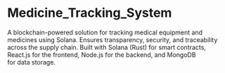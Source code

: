 # Medicine_Tracking_System
A blockchain-powered solution for tracking medical equipment and medicines using Solana. Ensures transparency, security, and traceability across the supply chain. Built with Solana (Rust) for smart contracts, React.js for the frontend, Node.js for the backend, and MongoDB for data storage.
